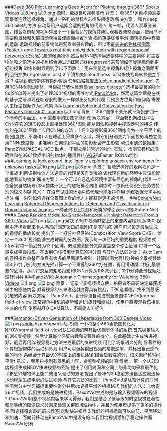 ###[Deep 360 Pilot Learning a Deep Agent for Piloting through 360° Sports Videos](https://ieeexplore.ieee.org/abstract/document/8099636)
<img src="https://i.loli.net/2019/03/22/5c9449d94be2f.png" alt="8.png" title="8.png" />
<img src="https://i.loli.net/2019/03/22/5c9449d959383.png" alt="9.png" title="9.png" />
[源码、数据集和视频演示](http://aliensunmin.github.io/project/360video/)
背景：
看360°运动视频需要观察者连续选择视角，通过一系列的鼠标点击或头部运动
解决方案：
叫作deep 360 pilot的方法
自动帮用户选择合适的视角的代理人
每一帧，代理人观察全景图，结合之前帧的视角得出下一个最合适的视角并帮助观看者调整画面，使用户不需要动鼠标和头部自动获得最佳画面内容体验
视角转换尽量平滑
捕获视频中有趣的运动
运动视频的前景物体是观看者感兴趣的，所以用[最先进的物体探测器(Faster r-cnn: Towards
real-time object detection with region proposal networks)](http://papers.nips.cc/paper/5638-faster-r-cnn-towards-real-time-object-detection-with-region-proposal-networks)识别感兴趣的候选物体
然后用RNN选择候选物体中的主要物体
将主要物体和之前选中的视角结合通过训练回归器(regressor)来预测如何旋转视角到更好的视角
训练的时候用到了以下函数：
1.用来测量选中视角和标注视角之间距离的回归损失(regression loss)
2.平滑损失(smoothness loss)来使视角转换更加平滑
3.注视到前景物体有额外奖励
使用[策略梯度法(policy gradient technique)](https://link.springer.com/article/10.1007/BF00992696)
先用RCNN检测出物体，再根据[显著性检测器(saliency detector)](https://ieeexplore.ieee.org/abstract/document/7226835)选择最显著的物体
Su(SYC)等人提出了处理360°视频的离线方式[(Pano2Vid)](https://link.springer.com/chapter/10.1007/978-3-319-54190-7_10)，然而这篇文章是在线的基于之前和现在帧观察的像人一样做出反应的代理
只预测方位角和俯仰角
需要人工标注视频作为训练集
###[Learning Spherical Convolution for Fast Features from 360° Imagery](http://papers.nips.cc/paper/6656-learning-spherical-convolution-for-fast-features-from-360-imagery)
<img src="https://i.loli.net/2019/03/26/5c9997cedf2b3.png" alt="1.png" title="1.png" />
背景：
360°图像不变形就不能投影到一个简单的平面上，cnn需要平的图像才能训练
解决方案：
球面卷积网络让平面CNN在它的矩形投影上直接处理360°图像
能从图像和视频中提取足够的特征
传统的在360°图像上应用CNN的方法：
1.用全球投影将360°图像变为一个平面上的图(速度快，不准确)
2.在球面上采样多个区域，将它们分别变为平面投影再独立使用CNN(速度慢，更准确)
任何球到平面的投影都会产生形变
测试用到的数据集：Pano2Vid,PASCAL VOC
缺点：
不能处理非常近的物体
实验：
检测它卷积的准确性和在360°数据中识别物体的适用性(与[VGG](https://github.com/rbgirshick/py-faster-rcnn)和Faster_RCNN对比)
###[Learning to look around: intelligently exploring unseen environments for unknown tasks](http://openaccess.thecvf.com/content_cvpr_2018/html/Jayaraman_Learning_to_Look_CVPR_2018_paper.html)
<img src="https://i.loli.net/2019/03/26/5c9997c9dc715.png" alt="10.png" title="10.png" />
<img src="https://i.loli.net/2019/03/26/5c99c75f62db6.png" alt="2.png" title="2.png" />
<img src="https://i.loli.net/2019/03/26/5c99c75fd8569.png" alt="3.png" title="3.png" />
背景：
智能选择好的观察视角是一个挑战
利用识别物体方法选景的代理是没有灵魂的
该代理在新的环境中应该能智能地看新的物体
解决方案：
一个可以自己选择环境中富有信息的视角的代理
一个在全景自然场景和3d物体形状上的递归神经网络
训练时不依赖任何识别任务或特别的语义内容
意义：
在没有见过的环境中该代理也能发挥作用
训练数据无需手动标注
每一时刻如何选择全景图上看的地方才能获得更多的[信息](https://people.eecs.berkeley.edu/~dineshjayaraman/projects/lookaround_supp/gifs/SUN360/index.html)：
###[SphereNet: Learning Spherical Representations for Detection and Classification in Omnidirectional Images](http://openaccess.thecvf.com/content_ECCV_2018/html/Benjamin_Coors_SphereNet_Learning_Spherical_ECCV_2018_paper.html)
一种全景图上探测和分类的球面表示网络(SphereNet)
###[A Deep Ranking Model for Spatio-Temporal Highlight Detection From a 360◦ Video](https://www.aaai.org/ocs/index.php/AAAI/AAAI18/paper/viewPaper/17213)
<img src="https://i.loli.net/2019/03/26/5c99e0620cc98.png" alt="1.png" title="1.png" />
<img src="https://i.loli.net/2019/03/26/5c99e06266247.png" alt="2.png" title="2.png" />
解决了360°视频时空上的重要内容检测
从360°视频中选择看起来令人满意的固定窗口的视频(不是实时的)
用户可以设定最后生成的视频的播放长度
提出了一个打分神经网络(Composition View Score CVS)，给定一个360°视频能够生成球面的分数图，表示每一块区域的重要程度
视频格式：5fps
将每一帧划分为12个区域，既没重叠部分又能覆盖整个球面区域
将每一个区域变成平面投影，在丢到CVS模型计算它的得分图
与其他方法的对比：
AutoCam的卷积操作重叠严重且有太多的平面矩形投影，计算时间太高(1分钟的全景视频处理3小时)
我们的方法先预计算一个不重叠的360°打分图，再用滑动窗口找到最重要的区域，从而将交互的矩形投影和CNN计算从198减少到了12(1分钟全景视频处理11分钟)
###[Pano2Vid: Automatic Cinematography for Watching 360∘  Videos](http://vision.cs.utexas.edu/projects/Pano2Vid/)
<img src="https://i.loli.net/2019/03/25/5c98e5807a5a7.png" alt="1.png" title="1.png" />
<img src="https://i.loli.net/2019/03/25/5c98e5807a5ce.png" alt="2.png" title="2.png" />
背景：
记录全景视频很方便，拍摄者不需要决定捕获场景中的哪些内容
对看视频的人来说这就变得具有挑战，不知道看哪，找不到最感兴趣的内容
解决方案：
Pano2Vid，设计算法自动控制全景图中NFOV(normal field-of-view 正常视角)相机的姿势和运动(旋转和缩放)，使用户直接观看该相机生成的内容
使用AUTO CAM算法，不需要人工标注

###[Semantic-Driven Generation of Hyperlapse from 360 Degree Video](https://arxiv.org/abs/1703.10798)
<img src="https://i.loli.net/2019/03/26/5c99ebadd1f7c.png" alt="1.png" title="1.png" />
[vedio](http://vllab.ucmerced.edu/wlai24/360hyperlapse/youtube/)
hyperlapse(快进视频)
一个将整个360全景图转化为NFOV(normal field-of-view)快进视频的带有最优视觉体验的系统
首先稳定输入的360度视频，然后计算每个区域兴趣和显著性的得分，在此基础上生成快进视频，最后再用2d视频稳定方法生成最后的快进视频
用到了场景语义分割
显著性的计算根据物体的运动和外观
用户可以选择输出视频的播放速率，并标出自己感兴趣的物体
系统会计算最优的时空上的相机路径(结合显著性的分，语义偏好和时间平滑)
意义：
替用户找到有意思的内容，缩短看视频的时间
贡献：
第一个从360度视频生成NFOV快进视频的系统
提出了利用时间和空间上的非均匀采样最优化平移感兴趣物体上窗口的语义驱动的方法
提出了鲁棒的2d稳定方法自适应地选择运动模型生成平滑的快进视频
与其它方法的比较：
Pano2Vid是从预计算的时间空间划分中学习捕捉重要性得分并用dp选择平滑的相机路径
我们的方法：
1.给定360°视频，我们生成的是快进视频，Pano2Vid生成的是与输入视频等长的视频
2.Pano2Vid用整个视频内容来学习得分，我们是结合了低等级的时空视觉显著性和高等级的图像语义分割来检测关键区域或物体，并且为使用者提供了更多的操作空间(选择感兴趣的语义标签)定制快进视频
3.我们的相机运动可以向前、平面移动和加速，而向前移动在Pano2Vid中是没有的
4.我们给视频添加了稳定操作而Pano2Vid没有